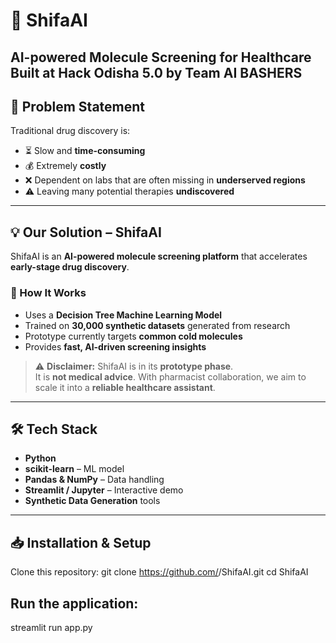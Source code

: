 # 🧪 ShifaAI
**AI-powered Molecule Screening for Healthcare**  
Built at **Hack Odisha 5.0** by **Team AI BASHERS**  
---
## 🚨 Problem Statement
Traditional drug discovery is:
- ⏳ Slow and **time-consuming**  
- 💰 Extremely **costly**  
- ❌ Dependent on labs that are often missing in **underserved regions**  
- ⚠️ Leaving many potential therapies **undiscovered**  
---
## 💡 Our Solution – ShifaAI
ShifaAI is an **AI-powered molecule screening platform** that accelerates **early-stage drug discovery**.
### 🔬 How It Works
- Uses a **Decision Tree Machine Learning Model**  
- Trained on **30,000 synthetic datasets** generated from research  
- Prototype currently targets **common cold molecules**  
- Provides **fast, AI-driven screening insights**  
> ⚠️ **Disclaimer:** ShifaAI is in its **prototype phase**.  
It is **not medical advice**. With pharmacist collaboration, we aim to scale it into a **reliable healthcare assistant**.  
---
## 🛠️ Tech Stack
- **Python**  
- **scikit-learn** – ML model  
- **Pandas & NumPy** – Data handling  
- **Streamlit / Jupyter** – Interactive demo  
- **Synthetic Data Generation** tools  
---
## 📥 Installation & Setup
Clone this repository:
git clone https://github.com/<your-username>/ShifaAI.git
cd ShifaAI
## Run the application:
streamlit run app.py



